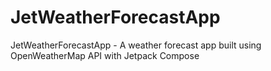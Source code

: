 # JetWeatherForecastApp
JetWeatherForecastApp - A weather forecast app built using OpenWeatherMap API with Jetpack Compose
